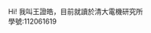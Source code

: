 Hi! 我叫王證皓，目前就讀於清大電機研究所  
學號:112061619


<!---
Alex17898/Alex17898 is a ✨ special ✨ repository because its `README.md` (this file) appears on your GitHub profile.
You can click the Preview link to take a look at your changes.
--->
